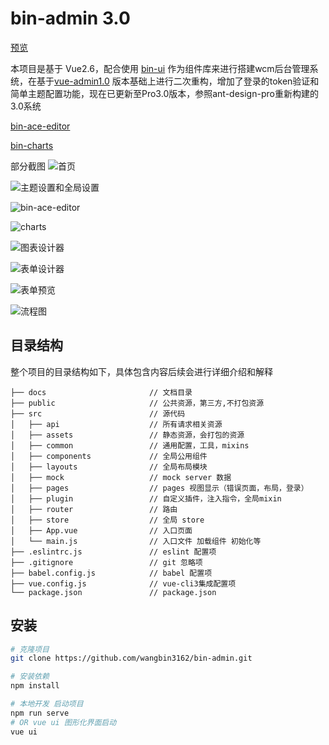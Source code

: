 # bin-admin 3.0

[预览](https://wangbin3162.gitee.io/bin-admin/)

本项目是基于 Vue2.6，配合使用 [bin-ui](https://github.com/wangbin3162/bin-ui/) 作为组件库来进行搭建wcm后台管理系统，在基于[vue-admin1.0](https://github.com/wangbin3162/vue-admin/)
版本基础上进行二次重构，增加了登录的token验证和简单主题配置功能，现在已更新至Pro3.0版本，参照ant-design-pro重新构建的3.0系统

[bin-ace-editor](https://gitee.com/wangbin3162/bin-ace-editor/) 

[bin-charts](https://gitee.com/wangbin3162/bin-charts/)

部分截图
![首页](/docs/images/index.png)

![主题设置和全局设置](/docs/images/black.png)

![bin-ace-editor](/docs/images/bin-ace-editor.png)

![charts](/docs/images/charts.png)

![图表设计器](/docs/images/chart-cfg.png)

![表单设计器](/docs/images/form-marking.png)

![表单预览](/docs/images/form-preview.png)

![流程图](/docs/images/bpmj.png)

## 目录结构

整个项目的目录结构如下，具体包含内容后续会进行详细介绍和解释

    ├── docs                       // 文档目录
    ├── public                     // 公共资源，第三方,不打包资源
    ├── src                        // 源代码
    │   ├── api                    // 所有请求相关资源
    │   ├── assets                 // 静态资源，会打包的资源
    │   ├── common                 // 通用配置，工具，mixins
    │   ├── components             // 全局公用组件
    │   ├── layouts                // 全局布局模块
    │   ├── mock                   // mock server 数据
    │   ├── pages                  // pages 视图显示（错误页面，布局，登录）
    │   ├── plugin                 // 自定义插件，注入指令，全局mixin
    │   ├── router                 // 路由
    │   ├── store                  // 全局 store 
    │   ├── App.vue                // 入口页面
    │   └── main.js                // 入口文件 加载组件 初始化等
    ├── .eslintrc.js               // eslint 配置项
    ├── .gitignore                 // git 忽略项
    ├── babel.config.js            // babel 配置项
    ├── vue.config.js              // vue-cli3集成配置项
    └── package.json               // package.json
    
    
## 安装

```bash
# 克隆项目
git clone https://github.com/wangbin3162/bin-admin.git

# 安装依赖
npm install

# 本地开发 启动项目
npm run serve
# OR vue ui 图形化界面启动
vue ui
```
